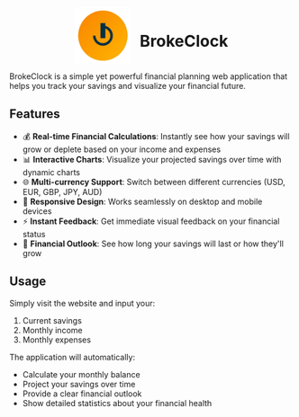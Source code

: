 <div align="center">
  <div style="display: flex; align-items: center; justify-content: center; gap: 16px;">
    <img src="./favicon/favicon.svg" alt="BrokeClock Logo" width="100" height="100">
    <h1>BrokeClock</h1>
  </div>
</div>

BrokeClock is a simple yet powerful financial planning web application that helps you track your savings and visualize your financial future. 

## Features

- 💰 **Real-time Financial Calculations**: Instantly see how your savings will grow or deplete based on your income and expenses
- 📊 **Interactive Charts**: Visualize your projected savings over time with dynamic charts
- 🌐 **Multi-currency Support**: Switch between different currencies (USD, EUR, GBP, JPY, AUD)
- 📱 **Responsive Design**: Works seamlessly on desktop and mobile devices
- ⚡ **Instant Feedback**: Get immediate visual feedback on your financial status
- 🎯 **Financial Outlook**: See how long your savings will last or how they'll grow

## Usage

Simply visit the website and input your:

1. Current savings
2. Monthly income
3. Monthly expenses

The application will automatically:

- Calculate your monthly balance
- Project your savings over time
- Provide a clear financial outlook
- Show detailed statistics about your financial health


